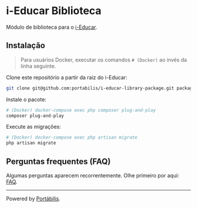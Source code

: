 # i-Educar Biblioteca

Módulo de biblioteca para o [i-Educar](https://github.com/portabilis/i-educar).

## Instalação

> Para usuários Docker, executar os comandos `# (Docker)` ao invés da linha seguinte.

Clone este repositório a partir da raiz do i-Educar:

```bash
git clone git@github.com:portabilis/i-educar-library-package.git packages/portabilis/i-educar-library-package
```

Instale o pacote:

```bash
# (Docker) docker-compose exec php composer plug-and-play
composer plug-and-play
```

Execute as migrações:
 
```bash
# (Docker) docker-compose exec php artisan migrate
php artisan migrate
```

## Perguntas frequentes (FAQ)

Algumas perguntas aparecem recorrentemente. Olhe primeiro por aqui: [FAQ](https://github.com/portabilis/i-educar-website/blob/master/docs/faq.md).

---

Powered by [Portábilis](https://portabilis.com.br/).
